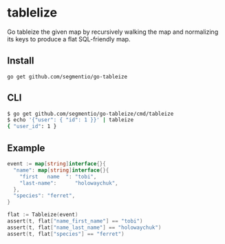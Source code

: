 
# tablelize

 Go tableize the given map by recursively walking the map and normalizing
 its keys to produce a flat SQL-friendly map.

## Install

```
go get github.com/segmentio/go-tableize
```

## CLI

  ```bash
  $ go get github.com/segmentio/go-tableize/cmd/tableize
  $ echo '{"user": { "id": 1 }}' | tableize
  { "user_id": 1 }
  ```

## Example

```go
event := map[string]interface{}{
  "name": map[string]interface{}{
    "first   name  ": "tobi",
    "last-name":      "holowaychuk",
  },
  "species": "ferret",
}

flat := Tableize(event)
assert(t, flat["name_first_name"] == "tobi")
assert(t, flat["name_last_name"] == "holowaychuk")
assert(t, flat["species"] == "ferret")
```

